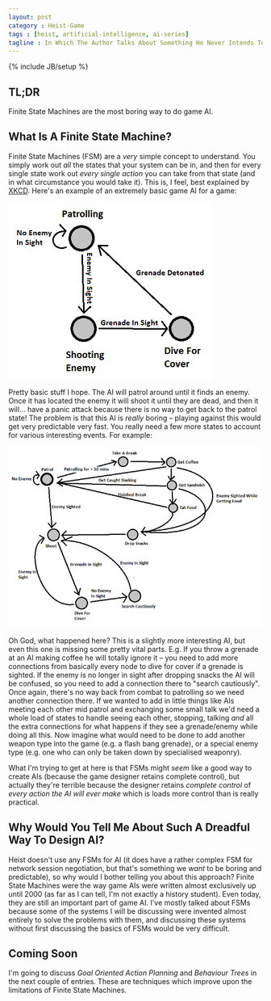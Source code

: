 ```yaml
---
layout: post
category : Heist-Game
tags : [heist, artificial-intelligence, ai-series]
tagline : In Which The Author Talks About Something He Never Intends To Use
---
```

{% include JB/setup %}


## TL;DR

Finite State Machines are the most boring way to do game AI.

## What Is A Finite State Machine?

Finite State Machines (FSM) are a _very_ simple concept to understand. You simply work out _all_ the states that your system can be in, and then for every single state work out _every single action_ you can take from that state (and in what circumstance you would take it). This is, I feel, best explained by [XKCD](http://xkcd.com/627/). Here's an example of an extremely basic game AI for a game:

![Finite State Machine](/assets/FiniteStateMachine.png)

Pretty basic stuff I hope. The AI will patrol around until it finds an enemy. Once it has located the enemy it will shoot it until they are dead, and then it will... have a panic attack because there is no way to get back to the patrol state! The problem is that this AI is *really* boring – playing against this would get very predictable very fast. You really need a few more states to account for various interesting events. For example:

![Finite State Machine](/assets/FiniteStateMachine2.png)

Oh God, what happened here? This is a slightly more interesting AI, but even this one is missing some pretty vital parts. E.g. If you throw a grenade at an AI making coffee he will totally ignore it – you need to add more connections from basically every node to dive for cover if a grenade is sighted. If the enemy is no longer in sight after dropping snacks the AI will be confused, so you need to add a connection there to "search cautiously". Once again, there's no way back from combat to patrolling so we need another connection there. If we wanted to add in little things like AIs meeting each other mid patrol and exchanging some small talk we'd need a whole load of states to handle seeing each other, stopping, talking *and* all the extra connections for what happens if they see a grenade/enemy while doing all this. Now imagine what would need to be done to add another weapon type into the game (e.g. a flash bang grenade), or a special enemy type (e.g. one who can only be taken down by specialised weaponry).

What I'm trying to get at here is that FSMs might *seem* like a good way to create AIs (because the game designer retains complete control), but actually they're terrible because the designer retains _complete control_ of _every action the AI will ever make_ which is loads more control than is really practical.

## Why Would You Tell Me About Such A Dreadful Way To Design AI?

Heist doesn't use any FSMs for AI (it does have a rather complex FSM for network session negotiation, but that's something we _want_ to be boring and predictable), so why would I bother telling you about this approach? Finite State Machines were the way game AIs were written almost exclusively up until 2000 (as far as I can tell, I'm not exactly a history student). Even today, they are still an important part of game AI. I've mostly talked about FSMs because some of the systems I will be discussing were invented almost entirely to solve the problems with them, and discussing these systems without first discussing the basics of FSMs would be very difficult.

## Coming Soon

I'm going to discuss *Goal Oriented Action Planning* and *Behaviour Trees* in the next couple of entries. These are techniques which improve upon the limitations of Finite State Machines.
